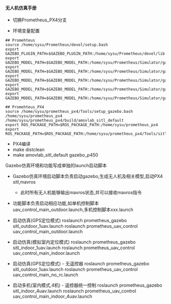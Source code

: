 #### 无人机仿真手册
- 切换Prometheus_PX4分支

- 环境变量配置

```shell
## Promehteus
source /home/sysu/Prometheus/devel/setup.bash
export GAZEBO_PLUGIN_PATH=$GAZEBO_PLUGIN_PATH:/home/sysu/Prometheus/devel/lib
export GAZEBO_MODEL_PATH=$GAZEBO_MODEL_PATH:/home/sysu/Prometheus/Simulator/gazebo_simulator/gazebo_models/uav_models
export GAZEBO_MODEL_PATH=$GAZEBO_MODEL_PATH:/home/sysu/Prometheus/Simulator/gazebo_simulator/gazebo_models/ugv_models
export GAZEBO_MODEL_PATH=$GAZEBO_MODEL_PATH:/home/sysu/Prometheus/Simulator/gazebo_simulator/gazebo_models/sensor_models
export GAZEBO_MODEL_PATH=$GAZEBO_MODEL_PATH:/home/sysu/Prometheus/Simulator/gazebo_simulator/gazebo_models/scene_models
export GAZEBO_MODEL_PATH=$GAZEBO_MODEL_PATH:/home/sysu/Prometheus/Simulator/gazebo_simulator/gazebo_models/texture

## Promehteus_PX4
source /home/sysu/prometheus_px4/Tools/setup_gazebo.bash /home/sysu/prometheus_px4 /home/sysu/prometheus_px4/build/amovlab_sitl_default
export ROS_PACKAGE_PATH=$ROS_PACKAGE_PATH:/home/sysu/prometheus_px4
export ROS_PACKAGE_PATH=$ROS_PACKAGE_PATH:/home/sysu/prometheus_px4/Tools/sitl_gazebo
```

- PX4编译
- make distclean
- make amovlab_sitl_default gazebo_p450 


Gazebo仿真环境和功能写成单独的launch启动脚本
- Gazebo仿真环境启动脚本负责启动gazebo,生成无人机及相关模型,启动PX4 sitl,mavros
  - 此时所有无人机能够输出mavros状态,并可以接收mavros指令 
- 功能脚本负责启动相应功能,如单机控制脚本uav_control_main_outdoor.launch,多机控制脚本xxx.launch


- 启动仿真(GPS定位模式)
roslaunch prometheus_gazebo sitl_outdoor_1uav.launch
roslaunch prometheus_uav_control uav_control_main_outdoor.launch 

- 启动仿真(模拟室内定位模式)
roslaunch prometheus_gazebo sitl_indoor_1uav.launch
roslaunch prometheus_uav_control uav_control_main_indoor.launch 

- 启动仿真(GPS定位模式) - 无遥控器
roslaunch prometheus_gazebo sitl_outdoor_1uav.launch
roslaunch prometheus_uav_control uav_control_main_no_rc.launch 


- 启动多机(室内模式,4机) - 遥控器统一控制
roslaunch prometheus_gazebo sitl_indoor_4uav.launch
roslaunch prometheus_uav_control uav_control_main_indoor_4uav.launch